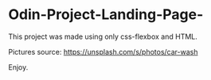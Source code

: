 # Odin-Project-Landing-Page-

This project was made using only css-flexbox and HTML.

Pictures source: https://unsplash.com/s/photos/car-wash

Enjoy.
